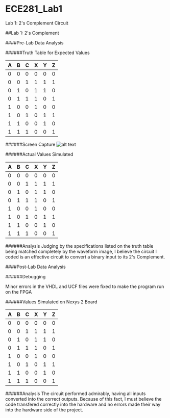 ECE281_Lab1
===========

Lab 1: 2's Complement Circuit

##Lab 1: 2's Complement

####Pre-Lab Data Analysis

######Truth Table for Expected Values

|A|B|C|X|Y|Z|
|---|---|---|---|---|---|
|0|0|0|0|0|0|
|0|0|1|1|1|1|
|0|1|0|1|1|0|
|0|1|1|1|0|1|
|1|0|0|1|0|0|
|1|0|1|0|1|1|
|1|1|0|0|1|0|
|1|1|1|0|0|1|

######Screen Capture
![alt text](https://raw2.github.com/jcel/ECE281_Lab1/master/SimScreenshot.PNG "ISE Screen Capture")

######Actual Values Simulated

|A|B|C|X|Y|Z|
|---|---|---|---|---|---|
|0|0|0|0|0|0|
|0|0|1|1|1|1|
|0|1|0|1|1|0|
|0|1|1|1|0|1|
|1|0|0|1|0|0|
|1|0|1|0|1|1|
|1|1|0|0|1|0|
|1|1|1|0|0|1|

######Analysis
Judging by the specifications listed on the truth table being matched completely by the waveform image, I believe the circuit I coded is an effective circuit to convert a binary input to its 2's Complement.

####Post-Lab Data Analysis

######Debugging

Minor errors in the VHDL and UCF files were fixed to make the program run on the FPGA

######Values Simulated on Nexys 2 Board

|A|B|C|X|Y|Z|
|---|---|---|---|---|---|
|0|0|0|0|0|0|
|0|0|1|1|1|1|
|0|1|0|1|1|0|
|0|1|1|1|0|1|
|1|0|0|1|0|0|
|1|0|1|0|1|1|
|1|1|0|0|1|0|
|1|1|1|0|0|1|

######Analysis
The circuit performed admirably, having all inputs converted into the correct outputs.  Because of this fact, I must believe the code transfered correctly into the hardware and no errors made their way into the hardware side of the project.
